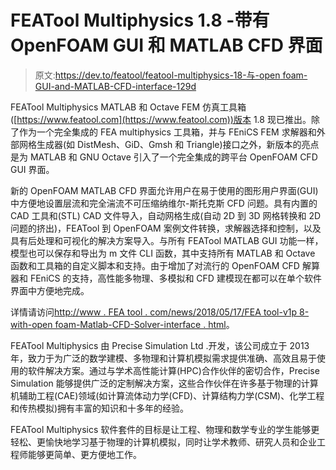 # FEATool Multiphysics 1.8 -带有 OpenFOAM GUI 和 MATLAB CFD 界面

> 原文:[https://dev.to/featool/featool-multiphysics-18-与-open foam-GUI-and-MATLAB-CFD-interface-129d](https://dev.to/featool/featool-multiphysics-18---with-openfoam-gui-and-matlab-cfd-interface-129d)

FEATool Multiphysics MATLAB 和 Octave FEM 仿真工具箱([https://www.featool.com](https://www.featool.com))版本 1.8 现已推出。除了作为一个完全集成的 FEA multiphysics 工具箱，并与 FEniCS FEM 求解器和外部网格生成器(如 DistMesh、GiD、Gmsh 和 Triangle)接口之外，新版本的亮点是为 MATLAB 和 GNU Octave 引入了一个完全集成的跨平台 OpenFOAM CFD GUI 界面。

新的 OpenFOAM MATLAB CFD 界面允许用户在易于使用的图形用户界面(GUI)中方便地设置层流和完全湍流不可压缩纳维尔-斯托克斯 CFD 问题。具有内置的 CAD 工具和(STL) CAD 文件导入，自动网格生成(自动 2D 到 3D 网格转换和 2D 问题的挤出)，FEATool 到 OpenFOAM 案例文件转换，求解器选择和控制，以及具有后处理和可视化的解决方案导入。与所有 FEATool MATLAB GUI 功能一样，模型也可以保存和导出为 m 文件 CLI 函数，其中支持所有 MATLAB 和 Octave 函数和工具箱的自定义脚本和支持。由于增加了对流行的 OpenFOAM CFD 解算器和 FEniCS 的支持，高性能多物理、多模拟和 CFD 建模现在都可以在单个软件界面中方便地完成。

详情请访问[http://www . FEA tool . com/news/2018/05/17/FEA tool-v1p 8-with-open foam-Matlab-CFD-Solver-interface . html](http://www.featool.com/news/2018/05/17/FEATool-v1p8-with-OpenFOAM-Matlab-CFD-Solver-Interface.html)。

FEATool Multiphysics 由 Precise Simulation Ltd .开发，该公司成立于 2013 年，致力于为广泛的数学建模、多物理和计算机模拟需求提供准确、高效且易于使用的软件解决方案。通过与学术高性能计算(HPC)合作伙伴的密切合作，Precise Simulation 能够提供广泛的定制解决方案，这些合作伙伴在许多基于物理的计算机辅助工程(CAE)领域(如计算流体动力学(CFD)、计算结构力学(CSM)、化学工程和传热模拟)拥有丰富的知识和十多年的经验。

FEATool Multiphysics 软件套件的目标是让工程、物理和数学专业的学生能够更轻松、更愉快地学习基于物理的计算机模拟，同时让学术教师、研究人员和企业工程师能够更简单、更方便地工作。